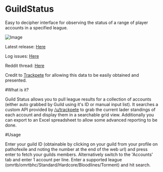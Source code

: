 # GuildStatus
Easy to decipher interface for observing the status of a range of player accounts in a specified league.

![Image](http://i.imgur.com/ihDIhUZ.png)

Latest release: [Here](https://github.com/M1nistry/GuildStatus/releases/)

Log issues: [Here](https://github.com/M1nistry/GuildStatus/issues)

Reddit thread: [Here](http://www.reddit.com/r/pathofexile/comments/30lni6/release_guild_status_05a/)

Credit to [Trackpete](https://www.reddit.com/user/trackpete) for allowing this data to be easily obtained and presented.

#What is it?

Guild Status allows you to pull league results for a collection of accounts (either auto grabbed by Guild using it's ID or manual input list). It searches a custom API provided by [/u/trackpete](http://www.reddit.com/user/trackpete) to grab the current lader standings of each account and display them in a searchable grid view. Additionally you can export to an Excel spreadsheet to allow some advanced reporting to be done.

#Usage

Enter your guild ID (obtainable by clicking on your guild from your profile on pathofexile and noting the number at the end of the web url) and press enter to fetch your guilds members. Alternatively switch to the 'Accounts' tab and enter 1 account per line. Enter a supported league (omrtb/omrtbhc/Standard/Hardcore/Bloodlines/Torment) and hit search.
